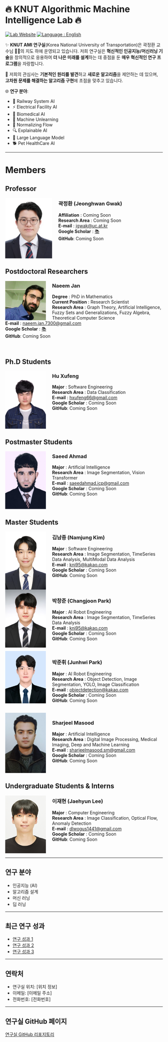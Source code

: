 # 🔥 KNUT Algorithmic Machine Intelligence Lab 🔥
[![Lab Website](https://img.shields.io/badge/Visit%20Lab%20Website-0085ff?style=for-the-badge&logo=googlechrome&logoColor=white)](https://sites.google.com/site/gistaimi/home) [![Language : English](https://img.shields.io/badge/Change%20Language%20to%20English-ff4500?style=for-the-badge&logo=googletranslate&logoColor=white)](./README_EN.md)

✨ **KNUT AMI 연구실**(Korea National University of Transportation)은 곽정환 교수님 👨‍🏫의 지도 하에 운영되고 있습니다. 저희 연구실은 **혁신적인 인공지능/머신러닝 기술**을 창의적으로 응용하여 **더 나은 미래를 설계**하는 데 중점을 둔 **매우 혁신적인 연구 프로그램**을 자랑합니다.

🎯 저희의 관심사는 **기본적인 원리를 발견**하고 **새로운 알고리즘**을 제안하는 데 있으며, **고차원 문제를 해결하는 알고리즘 구현**에 초점을 맞추고 있습니다.

🌐 **연구 분야**:
- 🚆 Railway System AI
- ⚡ Electrical Facility AI
- 🧬 Biomedical AI
- 🧠 Machine Unlearning
- 🔄 Normalizing Flow
- 🔍 Explainable AI
- 📝 Large Language Model
- 🐕 Pet HealthCare AI
  
---

# Members

## Professor
<img src="./members/교수님_증명사진.png" width="150" align="left" style="margin-right: 20px; vertical-align: top; border: none;" />

<h3>곽정환 (Jeonghwan Gwak)</h3>  

**Affiliation** : Coming Soon  
**Research Area** : Coming Soon  
**E-mail** : jgwak@uc.at.kr  
**Google Scholar** : [📚](https://scholar.google.co.kr/citations?hl=ko&user=S4f2ALkAAAAJ)  
**GitHub**: Coming Soon  

<br clear="left"/>

## Postdoctoral Researchers
<img src="./members/NaeemJan.png" width="130" align="left" style="margin-right: 20px; vertical-align: top; border: none;" />

<h3>Naeem Jan</h3>  

**Degree** : PhD in Mathematics  
**Current Position** : Research Scientist  
**Research Area** : Graph Theory, Artificial Intelligence, Fuzzy Sets and Generalizations, Fuzzy Algebra, Theoretical Computer Science  
**E-mail** : naeem.jan.7300@gmail.com  
**Google Scholar** : [📚](https://scholar.google.com/citations?user=N1p49AgAAAAJ&hl=en)  
**GitHub**: Coming Soon  

<br clear="left"/>

## Ph.D Students
<img src="./members/Hu Xufeng.jpg" width="130" align="left" style="margin-right: 20px; vertical-align: top; border: none;" />

<h3>Hu Xufeng</h3>  

**Major** : Software Engineering  
**Research Area** : Data Classification  
**E-mail** : hxufeng66@gmail.com  
**Google Scholar** : Coming Soon  
**GitHub**: Coming Soon  

<br clear="left"/>

## Postmaster Students

<img src="./members/Saeed.jpg" width="130" align="left" style="margin-right: 20px; vertical-align: top; border: none;" />

<h3>Saeed Ahmad</h3>  

**Major** : Artificial Intelligence  
**Research Area** : Image Segmentation, Vision Transformer  
**E-mail** : saeedahmad.icp@gmail.com  
**Google Scholar** : Coming Soon  
**GitHub**: Coming Soon  

<br clear="left"/>

## Master Students

<img src="./members/김남중.png" width="130" align="left" style="margin-right: 20px; vertical-align: top; border: none;" />

<h3>김남중 (Namjung Kim)</h3>  

**Major** : Software Engineering  
**Research Area** : Image Segmentation, TimeSeries Data Analysis, MultiModal Data Analysis  
**E-mail** : knj95@kakao.com  
**Google Scholar** : Coming Soon  
**GitHub**: Coming Soon  

<br clear="left"/>

<img src="./members/박창준.png" width="130" align="left" style="margin-right: 20px; vertical-align: top; border: none;" />

<h3>박창준 (Changjoon Park)</h3>  

**Major** : AI Robot Engineering  
**Research Area** : Image Segmentation, TimeSeries Data Analysis  
**E-mail** : knj95@kakao.com  
**Google Scholar** : Coming Soon  
**GitHub**: Coming Soon  

<br clear="left"/>

<img src="./members/박준휘-objectdetection@kakao.jpg" width="130" align="left" style="margin-right: 20px; vertical-align: top; border: none;" />

<h3>박준휘 (Junhwi Park)</h3>  

**Major** : AI Robot Engineering  
**Research Area** : Object Detection, Image Segmentation, YOLO, Image Classification  
**E-mail** : objectdetection@kakao.com  
**Google Scholar** : Coming Soon  
**GitHub**: Coming Soon  

<br clear="left"/>

<img src="./members/Sharjeel.png" width="130" align="left" style="margin-right: 20px; vertical-align: top; border: none;" />

<h3>Sharjeel Masood</h3>  

**Major** : Artificial Intelligence  
**Research Area** : Digital Image Processing, Medical Imaging, Deep and Machine Learning  
**E-mail** : sharjeelmasood.sm@gmail.com  
**Google Scholar** : Coming Soon  
**GitHub**: Coming Soon  

<br clear="left"/>

## Undergraduate Students & Interns
<img src="./members/이재현.png" width="130" align="left" style="margin-right: 20px; vertical-align: top; border: none;" />

<h3>이재현 (Jaehyun Lee)</h3>  

**Major** : Computer Engineering  
**Research Area** : Image Classification, Optical Flow, Anomaly Detection  
**E-mail** : dlwogus1441@gmail.com  
**Google Scholar** : Coming Soon  
**GitHub**: Coming Soon  

<br clear="left"/>

---

## 연구 분야

- 인공지능 (AI)
- 알고리즘 설계
- 머신 러닝
- 딥 러닝

---

## 최근 연구 성과

- [연구 성과 1](링크를_넣으세요)
- [연구 성과 2](링크를_넣으세요)
- [연구 성과 3](링크를_넣으세요)

---

## 연락처

- 연구실 위치: [위치 정보]
- 이메일: [이메일 주소]
- 전화번호: [전화번호]

---

## 연구실 GitHub 페이지
[연구실 GitHub 리포지토리](링크를_넣으세요)
